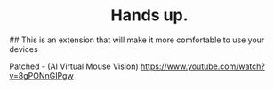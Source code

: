 
<h1 align="center">Hands up.</h1>
## This is an extension that will make it more comfortable to use your devices

Patched -  (AI Virtual Mouse Vision) https://www.youtube.com/watch?v=8gPONnGIPgw
